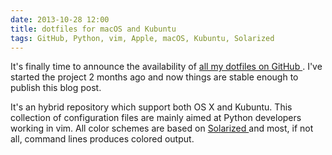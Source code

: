 ```yaml
---
date: 2013-10-28 12:00
title: dotfiles for macOS and Kubuntu
tags: GitHub, Python, vim, Apple, macOS, Kubuntu, Solarized
---
```


It's finally time to announce the availability of [all my dotfiles on GitHub
](https://github.com/kdeldycke/dotfiles). I've started the project 2 months ago
and now things are stable enough to publish this blog post.

It's an hybrid repository which support both OS X and Kubuntu. This collection
of configuration files are mainly aimed at Python developers working in vim.
All color schemes are based on [Solarized
](https://ethanschoonover.com/solarized) and most, if not all, command lines
produces colored output.

